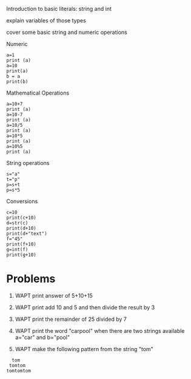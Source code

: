 Introduction to basic literals: string and int

explain variables of those types

cover some basic string and numeric operations

Numeric

```
a=1
print (a)
a=10
print(a)
b = a
print(b)
```

Mathematical Operations

```
a=10+7
print (a)
a=10-7
print (a)
a=10/5
print (a)
a=10*5
print (a)
a=10%5
print (a)
```

String operations

```
s="a"
t="p"
p=s+t
p=s*5

```

Conversions

```
c=10
print(c+10)
d=str(c)
print(d+10)
print(d+"text")
f="45"
print(f+10)
g=int(f)
print(g+10)
```

# Problems

1. WAPT print answer of 5+10+15

1. WAPT print add 10 and 5 and then divide the result by 3

2. WAPT print the remainder of 25 divided by 7

1. WAPT print the word "carpool" when there are two strings available a="car" and b="pool"

1. WAPT make the following pattern from the string "tom"

```
  tom
 tomtom
tomtomtom
```



